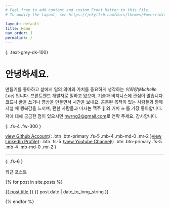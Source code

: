 ```yaml
---
# Feel free to add content and custom Front Matter to this file.
# To modify the layout, see https://jekyllrb.com/docs/themes/#overriding-theme-defaults

layout: default
title: Home
nav_order: 1
permalink: /
---
```


{: .text-grey-dk-100}

# 안녕하세요.

만들기를 좋아하고 삶에서 일의 의미와 가치를 중요하게 생각하는 _이화랑(Michelle Lee)_ 입니다. 프론트엔드 개발자로 일하고 있으며, 기술과 비지니스에 관심이 많습니다. 코드나 글을 쓰거나 영상을 만들면서 시간을 보내요. 공통된 목적이 있는 사람들과 함께 지낼 때 행복감을 느끼며, 편한 사람들과 마시는 맥주 🍺 와 커피 ☕️ 를 가장 좋아합니다. 저에 대해 궁금한 점이 있으시면 <hwrng2@gmail.com>로 연락 주세요. 감사합니다.

{: .fs-4 .fw-300 }

[view Github Account](https://github.com/leehwarang){: .btn .btn-primary .fs-5 .mb-4 .mb-md-0 .mr-2 }[view LinkedIn Profile](https://www.linkedin.com/in/hwarang-lee-27890a187/){: .btn .fs-5 }[view Youtube Channel](https://www.youtube.com/channel/UCn_GPmB3ZqAC-dhbycfSbJQ?view_as=subscriber){: .btn .btn-primary .fs-5 .mb-4 .mb-md-0 .mr-2 }

---

{: .fs-6 }

최근 포스트

<!-- 1. date가 있는 모든 post를 가져오기 -->
<!-- 2. 가져온 post를 최신 순으로 정렬하기 -->

{% for post in site.posts %}

<a href="{{ site.baseurl }}{{ post.url }}">{{ post.title }}</a>
{{ post.date | date_to_long_string }}

{% endfor %}

<!-- ## Getting started -->

<!-- ### Dependencies -->

<!--
Just the Docs is built for [Jekyll](https://jekyllrb.com), a static site generator. View the [quick start guide](https://jekyllrb.com/docs/quickstart/) for more information. Just the Docs requires no special Jekyll plugins and can run on GitHub Pages standard Jekyll compiler. -->

<!--
### Quick start: Use as a GitHub Pages remote theme

1. Add Just the Docs to your Jekyll site's `_config.yml` as a [remote theme](https://blog.github.com/2017-11-29-use-any-theme-with-github-pages/)

```yaml
remote_theme: pmarsceill/just-the-docs
```

<small>You must have GitHub pages enabled on your repo, one or more markdown files, and a `_config.yml` file. [See an example repository](https://github.com/pmarsceill/jtd-remote)</small> -->

<!--
### Local installation: Use the gem-based theme

1. Install the Ruby Gem

```bash
$ gem install just-the-docs
```

```yaml
# .. or add it to your your Jekyll site’s Gemfile
gem "just-the-docs"
```

2. Add Just the Docs to your Jekyll site’s `_config.yml`

```yaml
theme: "just-the-docs"
```

3. _Optional:_ Initialize search data (creates `search-data.json`)

```bash
$ bundle exec just-the-docs rake search:init
```

3. Run you local Jekyll server

```bash
$ jekyll serve
```

```bash
# .. or if you're using a Gemfile (bundler)
$ bundle exec jekyll serve
```

4. Point your web browser to [http://localhost:4000](http://localhost:4000)

---

## About the project

Just the Docs is &copy; 2017 by [Patrick Marsceill](http://patrickmarsceill.com).

### License

Just the Docs is distributed by an [MIT license](https://github.com/pmarsceill/just-the-docs/tree/master/LICENSE.txt).

### Contributing

When contributing to this repository, please first discuss the change you wish to make via issue,
email, or any other method with the owners of this repository before making a change. Read more about becoming a contributor in [our GitHub repo](https://github.com/pmarsceill/just-the-docs#contributing).

### Code of Conduct

Just the Docs is committed to fostering a welcoming community.

[View our Code of Conduct](https://github.com/pmarsceill/just-the-docs/tree/master/CODE_OF_CONDUCT.md) on our GitHub repository. -->

